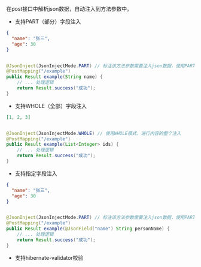 在post接口中解析json数据，自动注入到方法参数中。

- 支持PART（部分）字段注入

```json
{
  "name": "张三",
  "age": 30
}
```

```java

@JsonInject(JsonInjectMode.PART) // 标注该方法参数需要注入json数据，使用PART模式（默认），表示只注入部分字段
@PostMapping("/example")
public Result example(String name) {
    // ... 处理逻辑
    return Result.success("成功");
}
```

- 支持WHOLE（全部）字段注入
```json
[1, 2, 3]
```

```java

@JsonInject(JsonInjectMode.WHOLE) // 使用WHOLE模式，进行内容的整个注入
@PostMapping("/example")
public Result example(List<Integer> ids) {
    // ... 处理逻辑
    return Result.success("成功");
}
```

- 支持指定字段注入
```json
{
  "name": "张三",
  "age": 30
}
```

```java

@JsonInject(JsonInjectMode.PART) // 标注该方法参数需要注入json数据，使用PART模式（默认），表示只注入部分字段
@PostMapping("/example")
public Result example(@JsonField("name") String personName) {
    // ... 处理逻辑
    return Result.success("成功");
}
```

- 支持hibernate-validator校验